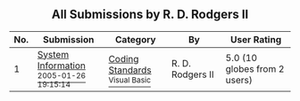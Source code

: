 ﻿<div align="center">

## All Submissions by R\. D\. Rodgers II

</div>

No.  | Submission | Category | By   | User Rating
---- | ---------- | -------- | ---- | -----------
1 | [System Information<br /><sup>2005-01-26 19:15:14</sup>](https://github.com/Planet-Source-Code/r-d-rodgers-ii-system-information__1-58518) | [Coding Standards<br /><sup>Visual Basic</sup>](../ByCategory/coding-standards__1-43.md) | R\. D\. Rodgers II | 5.0 (10 globes from 2 users)
